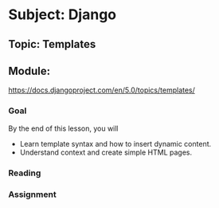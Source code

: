 # Subject: Django
## Topic: Templates
## Module: 
<https://docs.djangoproject.com/en/5.0/topics/templates/>
### Goal
By the end of this lesson, you will
* Learn template syntax and how to insert dynamic content.
* Understand context and create simple HTML pages.

### Reading 

### Assignment


